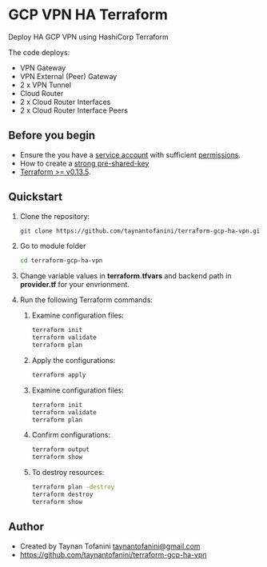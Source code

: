 # GCP VPN HA Terraform #

Deploy HA GCP VPN using HashiCorp Terraform

The code deploys:

* VPN Gateway
* VPN External (Peer) Gateway
* 2 x VPN Tunnel
* Cloud Router
* 2 x Cloud Router Interfaces
* 2 x Cloud Router Interface Peers

## Before you begin ##

* Ensure the you have a [service account](https://cloud.google.com/iam/docs/creating-managing-service-accounts) with sufficient [permissions](https://cloud.google.com/network-connectivity/docs/vpn/how-to/creating-ha-vpn#expandable-1).
* How to create a [strong pre-shared-key](https://cloud.google.com/network-connectivity/docs/vpn/how-to/generating-pre-shared-key)
* [Terraform >= v0.13.5](https://www.terraform.io/downloads.html).

## Quickstart ##

1. Clone the repository:

    ```bash
    git clone https://github.com/taynantofanini/terraform-gcp-ha-vpn.git
    ```

2. Go to module folder

    ```bash
    cd terraform-gcp-ha-vpn
    ```

3. Change variable values in **terraform.tfvars** and backend path in __provider.tf__ for your envrionment.

4. Run the following Terraform commands:

    1. Examine configuration files:

        ```bash
        terraform init
        terraform validate
        terraform plan
        ```

    2. Apply the configurations:

        ```bash
        terraform apply
        ```

    3. Examine configuration files:

        ```bash
        terraform init
        terraform validate
        terraform plan
        ```

    4. Confirm configurations:

        ```bash
        terraform output
        terraform show
        ```

    5. To destroy resources:

        ```bash
        terraform plan -destroy
        terraform destroy
        terraform show
        ```

## Author ##

* Created by Taynan Tofanini <taynantofanini@gmail.com>
* https://github.com/taynantofanini/terraform-gcp-ha-vpn
